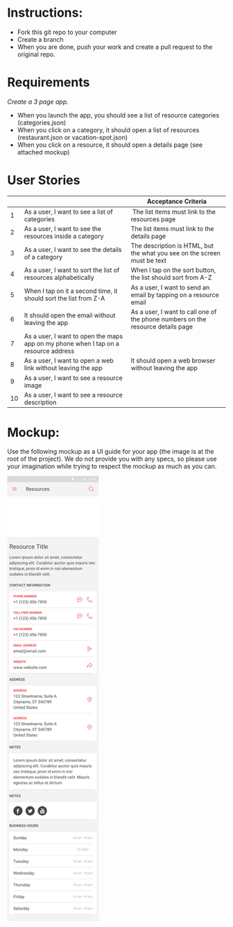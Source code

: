 # Instructions:

- Fork this git repo to your computer
- Create a branch
- When you are done, push your work and create a pull request to the original repo.

# Requirements

*Create a 3 page app.*

- When you launch the app, you should see a list of resource categories (categories.json)
- When you click on a category, it should open a list of resources (restaurant.json or vacation-spot.json)
- When you click on a resource, it should open a details page (see attached mockup)

# User Stories

|    |                                                                                      | Acceptance Criteria                                                             |
|----|--------------------------------------------------------------------------------------|---------------------------------------------------------------------------------|
| 1  | As a user, I want to see a list of categories                                        | The list items must link to the resources page                                  |
| 2  | As a user, I want to see the resources inside a category                             | The list items must link to the details page                                    |
| 3  | As a user, I want to see the details of a category                                   | The description is HTML, but the what you see on the screen must be text        |
| 4  | As a user, I want to sort the list of resources alphabetically                       | When I tap on the sort button, the list should sort from A-Z                    |
| 5  | When I tap on it a second time, it should sort the list from Z-A                     | As a user, I want to send an email by tapping on a resource email               |
| 6  | It should open the email without leaving the app                                     | As a user, I want to call one of the phone numbers on the resource details page |
| 7  | As a user, I want to open the maps app on my phone when I tap on a resource address  |                                                                                 |
| 8  | As a user, I want to open a web link without leaving the app                         | It should open a web browser without leaving the app                            |
| 9  | As a user, I want to see a resource image                                            |                                                                                 |
| 10 | As a user, I want to see a resource description                                      |                                                                                 |

# Mockup:

Use the following mockup as a UI guide for your app (the image is at the root of the project). We do not provide you with any specs, so please use your imagination while trying to respect the mockup as much as you can.

![Mockup](https://github.com/quickseries/mobile-test/blob/master/resources_android.png "Mockup")